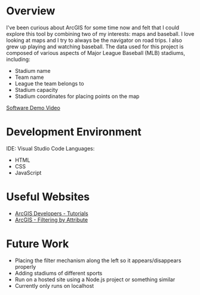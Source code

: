 # Overview
I've been curious about ArcGIS for some time now and felt that I could explore this tool by combining two of my interests: maps and baseball. I love looking at maps and I try to always be the navigator on road trips. I also grew up playing and watching baseball. The data used for this project is composed of various aspects of Major League Baseball (MLB) stadiums, including:
- Stadium name
- Team name
- League the team belongs to
- Stadium capacity
- Stadium coordinates for placing points on the map

[Software Demo Video](https://youtu.be/JubHyM2FvUw)

# Development Environment
IDE: Visual Studio Code
Languages:
- HTML
- CSS
- JavaScript

# Useful Websites
* [ArcGIS Developers - Tutorials](https://developers.arcgis.com/documentation/mapping-apis-and-services/tutorials/)
* [ArcGIS - Filtering by Attribute](https://developers.arcgis.com/javascript/latest/sample-code/featurefilter-attributes/)

# Future Work
* Placing the filter mechanism along the left so it appears/disappears properly
* Adding stadiums of different sports
* Run on a hosted site using a Node.js project or something similar
*   Currently only runs on localhost
